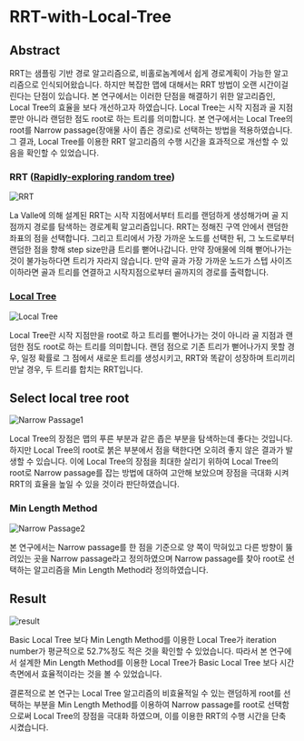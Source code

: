 # RRT-with-Local-Tree

## Abstract
RRT는 샘플링 기반 경로 알고리즘으로, 비홀로놈계에서 쉽게 경로계획이 가능한 알고리즘으로 인식되어왔습니다. 하지만 복잡한 맵에 대해서는 RRT 방법이 오랜 시간이걸린다는 단점이 있습니다. 본 연구에서는 이러한 단점을 해결하기 위한 알고리즘인, Local Tree의 효율을 보다 개선하고자 하였습니다. Local Tree는 시작 지점과 골 지점뿐만 아니라 랜덤한 점도 root로 하는 트리를 의미합니다. 본 연구에서는 Local Tree의 root를 Narrow passage(장애물 사이 좁은 경로)로 선택하는 방법을 적용하였습니다. 그 결과, Local Tree를 이용한 RRT 알고리즘의 수행 시간을 효과적으로 개선할 수 있음을 확인할 수 있었습니다.

### RRT ([Rapidly-exploring random tree](https://en.wikipedia.org/wiki/Rapidly-exploring_random_tree))
![RRT](https://user-images.githubusercontent.com/62214506/79302933-9bf27900-7f28-11ea-94fd-8c5c5cf19af7.png)

La Valle에 의해 설계된 RRT는 시작 지점에서부터 트리를 랜덤하게 생성해가며 골 지점까지 경로를 탐색하는 경로계획 알고리즘입니다. RRT는 정해진 구역 안에서 랜덤한 좌표의 점을 선택합니다. 그리고 트리에서 가장 가까운 노드를 선택한 뒤, 그 노드로부터 랜덤한 점을 향해 step size만큼 트리를 뻗어나갑니다. 만약 장애물에 의해 뻗어나가는 것이 불가능하다면 트리가 자라지 않습니다. 만약 골과 가장 가까운 노드가 스텝 사이즈 이하라면 골과 트리를 연결하고 시작지점으로부터 골까지의 경로를 출력합니다.

### [Local Tree](https://ieeexplore.ieee.org/document/1308756)
![Local Tree](https://user-images.githubusercontent.com/62214506/79307329-b11fd580-7f31-11ea-8529-d1c0b8eae598.png)

Local Tree란 시작 지점만을 root로 하고 트리를 뻗어나가는 것이 아니라 골 지점과 랜덤한 점도 root로 하는 트리를 의미합니다. 랜덤 점으로 기존 트리가 뻗어나가지 못할 경우, 일정 확률로 그 점에서 새로운 트리를 생성시키고, RRT와 똑같이 성장하며 트리끼리 만날 경우, 두 트리를 합치는 RRT입니다.

## Select local tree root
![Narrow Passage1](https://user-images.githubusercontent.com/62214506/79307335-b2e99900-7f31-11ea-9e1f-21df6c9845de.png)

Local Tree의 장점은 맵의 푸른 부분과 같은 좁은 부분을 탐색하는데 좋다는 것입니다. 하지만 Local Tree의 root로 붉은 부분에서 점을 택한다면 오히려 좋지 않은 결과가 발생할 수 있습니다. 이에 Local Tree의 장점을 최대한 살리기 위하여 Local Tree의 root로 Narrow passage를 잡는 방법에 대하여 고안해 보았으며 장점을 극대화 시켜 RRT의 효율을 높일 수 있을 것이라 판단하였습니다. 

### Min Length Method
![Narrow Passage2](https://user-images.githubusercontent.com/62214506/79307337-b2e99900-7f31-11ea-8894-6b8177ab8c6d.png)

본 연구에서는 Narrow passage를 한 점을 기준으로 양 쪽이 막혀있고 다른 방향이 뚫려있는 곳을 Narrow passage라고 정의하였으며 Narrow passage를 찾아 root로 선택하는 알고리즘을 Min Length Method라 정의하였습니다.

## Result
![result](https://user-images.githubusercontent.com/62214506/79308506-aebe7b00-7f33-11ea-8936-e3ede81c731b.png)

Basic Local Tree 보다 Min Length Method를 이용한 Local Tree가 iteration number가 평균적으로 52.7%정도 적은 것을 확인할 수 있었습니다. 따라서 본 연구에서 설계한 Min Length Method를 이용한 Local Tree가 Basic Local Tree 보다 시간 측면에서 효율적이라는 것을 볼 수 있었습니다.

결론적으로 본 연구는 Local Tree 알고리즘의 비효율적일 수 있는 랜덤하게 root를 선택하는 부분을 Min Length Method를 이용하여 Narrow passage를 root로 선택함으로써 Local Tree의 장점을 극대화 하였으며, 이를 이용한 RRT의 수행 시간을 단축 시켰습니다. 


